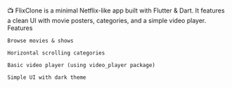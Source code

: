 📺 FlixClone is a minimal Netflix-like app built with Flutter & Dart. It features a clean UI with movie posters, categories, and a simple video player.
Features

    Browse movies & shows

    Horizontal scrolling categories

    Basic video player (using video_player package)

    Simple UI with dark theme

